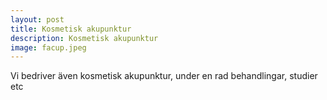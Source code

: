 ```yaml
---
layout: post
title: Kosmetisk akupunktur
description: Kosmetisk akupunktur
image: facup.jpeg
---
```

Vi bedriver även kosmetisk akupunktur, under en rad behandlingar, studier etc
